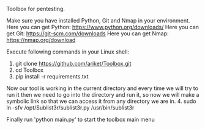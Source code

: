 Toolbox for pentesting.

Make sure you have installed Python, Git and Nmap in your environment.
Here you can get Python: https://www.python.org/downloads/
Here you can get Git: https://git-scm.com/downloads
Here you can get Nmap: https://nmap.org/download

Execute following commands in your Linux shell: 
1. git clone https://github.com/ariket/Toolbox.git
2. cd Toolbox
3. pip install -r requirements.txt


Now our tool is working in the current directory and every time we will try to run it then we need to go into the directory and run it, so now we will make a symbolic link so that we can access it from any directory we are in. 
4. sudo ln -sfv /opt/Sublist3r/sublist3r.py /usr/bin/sublist3r



Finally run 'python main.py' to start the toolbox main menu
